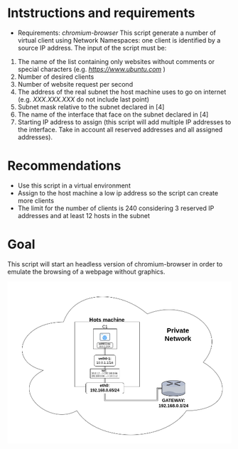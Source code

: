 # Intstructions and requirements
 - Requirements: *chromium-browser*
 This script generate a number of virtual client using Network Namespaces: one client is identified by a source IP address.
 The input of the script must be:
  1. The name of the list containing only websites without comments or special characters (e.g. *https://www.ubuntu.com* ) 
  2. Number of desired clients
  3. Number of website request per second
  4. The address of the real subnet the host machine uses to go on internet (e.g. *XXX.XXX.XXX* do not include last point)
  5. Subnet mask relative to the subnet declared in [4]
  6. The name of the interface that face on the subnet declared in [4]
  7. Starting IP address to assign (this script will add multiple IP addresses to the interface. Take in account all reserved  addresses and all assigned addresses).
  
# Recommendations
   - Use this script in a virtual environment
   - Assign to the host machine a low ip address so the script can create more clients
   - The limit for the number of clients is 240 considering 3 reserved IP addresses and at least 12 hosts in the subnet
  
# Goal
This script will start an headless version of chromium-browser in order to emulate the browsing of a webpage without graphics.

![map](web-traffic-loader.png)
